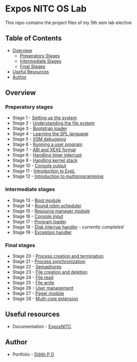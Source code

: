# Expos NITC OS Lab

This repo contains the project files of my 5th sem lab elective

## Table of Contents
- [Overview](#overview)
    - [Preperatory Stages](#preperatory-stages)
    - [Intermediate Stages](#intermediate-stages)
    - [Final Stages](#final-stages)
- [Useful Resources](#useful-resources)
- [Author](#author)


## Overview

### Preperatory stages
- Stage 1 - [Setting up the system](https://exposnitc.github.io/expos-docs/roadmap/stage-01/)
- Stage 2 - [Understanding the file system](https://exposnitc.github.io/expos-docs/roadmap/stage-02/)
- Stage 3 - [Bootstrap loader](https://exposnitc.github.io/expos-docs/roadmap/stage-03/)
- Stage 4 - [Learning the SPL language](https://exposnitc.github.io/expos-docs/roadmap/stage-04/)
- Stage 5 - [XSM debugging](https://exposnitc.github.io/expos-docs/roadmap/stage-05/)
- Stage 6 - [Running a user program](https://exposnitc.github.io/expos-docs/roadmap/stage-06/)
- Stage 7 - [ABI and XEXE format](https://exposnitc.github.io/expos-docs/roadmap/stage-07/)
- Stage 8 - [Handling timer interrupt](https://exposnitc.github.io/expos-docs/roadmap/stage-08/)
- Stage 9 - [Handling kernel stack](https://exposnitc.github.io/expos-docs/roadmap/stage-09/)
- Stage 10 - [Console output](https://exposnitc.github.io/expos-docs/roadmap/stage-10/)
- Stage 11 - [Introduction to ExpL](https://exposnitc.github.io/expos-docs/roadmap/stage-11/)
- Stage 12 - [Introduction to multiprogramming](https://exposnitc.github.io/expos-docs/roadmap/stage-12/)

### Intermediate stages
- Stage 13 - [Boot module](https://exposnitc.github.io/expos-docs/roadmap/stage-13/)
- Stage 14 - [Round robin scheduler](https://exposnitc.github.io/expos-docs/roadmap/stage-14/)
- Stage 15 - [Resource manager module](https://exposnitc.github.io/expos-docs/roadmap/stage-15/)
- Stage 16 - [Console input](https://exposnitc.github.io/expos-docs/roadmap/stage-16/)
- Stage 17 - [Program loader](https://exposnitc.github.io/expos-docs/roadmap/stage-17/)
- Stage 18 - [Disk interrup handler](https://exposnitc.github.io/expos-docs/roadmap/stage-18/) - *currently completed*
- Stage 19 - [Exception handler](https://exposnitc.github.io/expos-docs/roadmap/stage-19/)

### Final stages
- Stage 20 - [Process creation and termination](https://exposnitc.github.io/expos-docs/roadmap/stage-20/)
- Stage 21 - [Process synchronization](https://exposnitc.github.io/expos-docs/roadmap/stage-21/)
- Stage 22 - [Semaphores](https://exposnitc.github.io/expos-docs/roadmap/stage-22/)
- Stage 23 - [File creation and deletion](https://exposnitc.github.io/expos-docs/roadmap/stage-23/)
- Stage 24 - [File read](https://exposnitc.github.io/expos-docs/roadmap/stage-24/)
- Stage 25 - [File write](https://exposnitc.github.io/expos-docs/roadmap/stage-25/)
- Stage 26 - [User management](https://exposnitc.github.io/expos-docs/roadmap/stage-26/)
- Stage 27 - [Pager module](https://exposnitc.github.io/expos-docs/roadmap/stage-27/)
- Stage 28 - [Multi-core extension](https://exposnitc.github.io/expos-docs/roadmap/stage-28/)


## Useful resources
- Documentation - [ExposNITC](https://exposnitc.github.io/expos-docs/)  

## Author
- Portfolio - [Diljith P D](https://th3bossc.github.io/Portfolio)